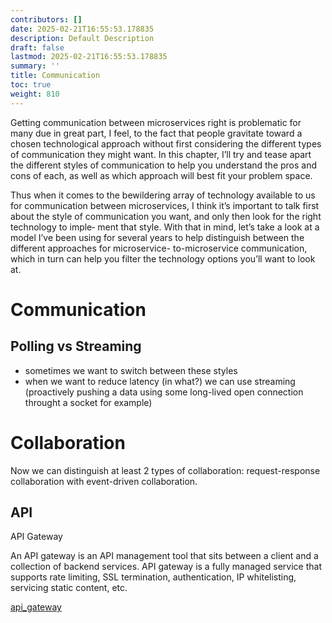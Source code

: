 ```yaml
---
contributors: []
date: 2025-02-21T16:55:53.178835
description: Default Description
draft: false
lastmod: 2025-02-21T16:55:53.178835
summary: ''
title: Communication
toc: true
weight: 810
---
```


Getting communication between microservices right is problematic for many due in great part, I feel, to the fact that people gravitate toward a chosen technological approach without first considering the different types of communication they might want. In this chapter, I’ll try and tease apart the different styles of communication to help you understand the pros and cons of each, as well as which approach will best fit your problem space.

Thus when it comes to the bewildering array of technology available to us for communication between microservices, I think it’s important to talk first about the style of communication you want, and only then look for the right technology to imple‐ ment that style. With that in mind, let’s take a look at a model I’ve been using for several years to help distinguish between the different approaches for microservice- to-microservice communication, which in turn can help you filter the technology options you’ll want to look at.

# Communication

## Polling vs Streaming

* sometimes we want to switch between these styles
* when we want to reduce latency (in what?) we can use streaming (proactively pushing a data using some long-lived open connection throught a socket for example)

# Collaboration

Now we can distinguish at least 2 types of collaboration: request-response collaboration with event-driven collaboration.

## API

API Gateway

An API gateway is an API management tool that sits between a client and a collection of backend services. API gateway is a fully managed service that supports rate limiting, SSL termination, authentication, IP whitelisting, servicing static content, etc.

[api_gateway](https://valery.tech/../elements/api_gateway/)
